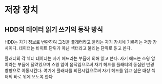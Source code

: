 # 저장 장치

## HDD의 데이터 읽기 쓰기의 동작 방식

HDD는 자기 정보로 변환하여 그것을 플래터라고 불리는 자기 장치에 기록하는 저장 장치이다.
데이터는 바이트 단위가 아닌 섹터라고 불리는 단위로 읽고 쓴다.

플래터의 각 섹터 데이터는 자기 헤드라는 부품에 의해 읽고 쓴다.
자기 헤드는 스윙 암이라는 부품에 달려있으며 스윙 암이 움직임으로써 자기 헤드를 플래터의 동심원 반경 방향으로 이동시킨다.
여기에 플래터를 회전시킴으로써 자기 헤드를 읽고 싶은 대상 섹터의 바로 위에 오도록 한다

